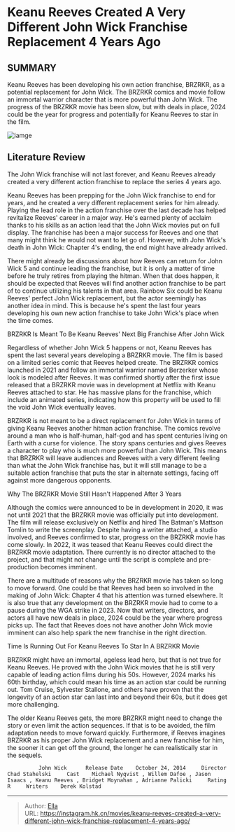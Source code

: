 # Keanu Reeves Created A Very Different John Wick Franchise Replacement 4 Years Ago


## SUMMARY 



  Keanu Reeves has been developing his own action franchise, BRZRKR, as a potential replacement for John Wick.   The BRZRKR comics and movie follow an immortal warrior character that is more powerful than John Wick.   The progress of the BRZRKR movie has been slow, but with deals in place, 2024 could be the year for progress and potentially for Keanu Reeves to star in the film.  

![iamge](https://static1.srcdn.com/wordpress/wp-content/uploads/2024/01/keanu-reeves-in-john-wick-4-1.jpg)

## Literature Review

The John Wick franchise will not last forever, and Keanu Reeves already created a very different action franchise to replace the series 4 years ago.




Keanu Reeves has been prepping for the John Wick franchise to end for years, and he created a very different replacement series for him already. Playing the lead role in the action franchise over the last decade has helped revitalize Reeves&#39; career in a major way. He&#39;s earned plenty of acclaim thanks to his skills as an action lead that the John Wick movies put on full display. The franchise has been a major success for Reeves and one that many might think he would not want to let go of. However, with John Wick&#39;s death in John Wick: Chapter 4&#39;s ending, the end might have already arrived.




There might already be discussions about how Reeves can return for John Wick 5 and continue leading the franchise, but it is only a matter of time before he truly retires from playing the hitman. When that does happen, it should be expected that Reeves will find another action franchise to be part of to continue utilizing his talents in that area. Rainbow Six could be Keanu Reeves&#39; perfect John Wick replacement, but the actor seemingly has another idea in mind. This is because he&#39;s spent the last four years developing his own new action franchise to take John Wick&#39;s place when the time comes.


 BRZRKR Is Meant To Be Keanu Reeves&#39; Next Big Franchise After John Wick 
         

Regardless of whether John Wick 5 happens or not, Keanu Reeves has spent the last several years developing a BRZRKR movie. The film is based on a limited series comic that Reeves helped create. The BRZRKR comics launched in 2021 and follow an immortal warrior named Berzerker whose look is modeled after Reeves. It was confirmed shortly after the first issue released that a BRZRKR movie was in development at Netflix with Keanu Reeves attached to star. He has massive plans for the franchise, which include an animated series, indicating how this property will be used to fill the void John Wick eventually leaves.




BRZRKR is not meant to be a direct replacement for John Wick in terms of giving Keanu Reeves another hitman action franchise. The comics revolve around a man who is half-human, half-god and has spent centuries living on Earth with a curse for violence. The story spans centuries and gives Reeves a character to play who is much more powerful than John Wick. This means that BRZRKR will leave audiences and Reeves with a very different feeling than what the John Wick franchise has, but it will still manage to be a suitable action franchise that puts the star in alternate settings, facing off against more dangerous opponents.



 Why The BRZRKR Movie Still Hasn&#39;t Happened After 3 Years 
          

Although the comics were announced to be in development in 2020, it was not until 2021 that the BRZRKR movie was officially put into development. The film will release exclusively on Netflix and hired The Batman&#39;s Mattson Tomlin to write the screenplay. Despite having a writer attached, a studio involved, and Reeves confirmed to star, progress on the BRZRKR movie has come slowly. In 2022, it was teased that Keanu Reeves could direct the BRZRKR movie adaptation. There currently is no director attached to the project, and that might not change until the script is complete and pre-production becomes imminent.




There are a multitude of reasons why the BRZRKR movie has taken so long to move forward. One could be that Reeves had been so involved in the making of John Wick: Chapter 4 that his attention was turned elsewhere. It is also true that any development on the BRZRKR movie had to come to a pause during the WGA strike in 2023. Now that writers, directors, and actors all have new deals in place, 2024 could be the year where progress picks up. The fact that Reeves does not have another John Wick movie imminent can also help spark the new franchise in the right direction.



 Time Is Running Out For Keanu Reeves To Star In A BRZRKR Movie 
          

BRZRKR might have an immortal, ageless lead hero, but that is not true for Keanu Reeves. He proved with the John Wick movies that he is still very capable of leading action films during his 50s. However, 2024 marks his 60th birthday, which could mean his time as an action star could be running out. Tom Cruise, Sylvester Stallone, and others have proven that the longevity of an action star can last into and beyond their 60s, but it does get more challenging.




The older Keanu Reeves gets, the more BRZRKR might need to change the story or even limit the action sequences. If that is to be avoided, the film adaptation needs to move forward quickly. Furthermore, if Reeves imagines BRZRKR as his proper John Wick replacement and a new franchise for him, the sooner it can get off the ground, the longer he can realistically star in the sequels.

              John Wick      Release Date    October 24, 2014     Director    Chad Stahelski     Cast    Michael Nyqvist , Willem Dafoe , Jason Isaacs , Keanu Reeves , Bridget Moynahan , Adrianne Palicki     Rating    R     Writers    Derek Kolstad      

 



---

> Author: [Ella](https://instagram.hk.cn/)  
> URL: https://instagram.hk.cn/movies/keanu-reeves-created-a-very-different-john-wick-franchise-replacement-4-years-ago/  

